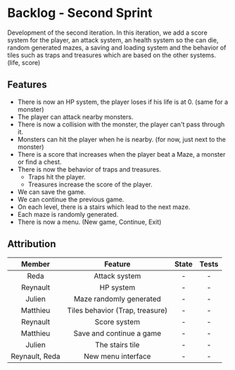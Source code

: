 # Backlog - Second Sprint

Development of the second iteration. In this iteration, we add a score system for the player, an attack system, 
an health system so the can die, random generated mazes, a saving and loading system and the 
behavior of tiles such as traps and treasures which are based on the other systems. (life, score) 

## Features

- There is now an HP system, the player loses if his life is at 0. (same for a monster)
- The player can attack nearby monsters.
- There is now a collision with the monster, the player can't pass through it.
- Monsters can hit the player when he is nearby. (for now, just next to the monster)
- There is a score that increases when the player beat a Maze, a monster or find a chest.
- There is now the behavior of traps and treasures.
    - Traps hit the player.
    - Treasures increase the score of the player.
- We can save the game.
- We can continue the previous game.
- On each level, there is a stairs which lead to the next maze.
- Each maze is randomly generated.
- There is now a menu. (New game, Continue, Exit)

## Attribution

|     Member     |             Feature             | State | Tests |
|:--------------:|:-------------------------------:|:-----:|:-----:|
|      Reda      | Attack system                   |   -   |   -   |
|    Reynault    | HP system                       |   -   |   -   |
|     Julien     | Maze randomly generated         |   -   |   -   |
|    Matthieu    | Tiles behavior (Trap, treasure) |   -   |   -   |
|    Reynault    | Score system                    |   -   |   -   |
|    Matthieu    | Save and continue a game        |   -   |   -   |
|     Julien     | The stairs tile                 |   -   |   -   |
| Reynault, Reda | New menu interface              |   -   |   -   |

